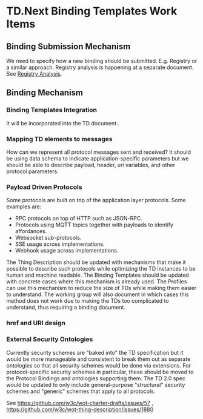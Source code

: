 # TD.Next Binding Templates Work Items

## Binding Submission Mechanism

We need to specify how a new binding should be submitted. E.g. Registry or a similar approach.
Registry analysis is happening at a separate document. See [Registry Analysis](../../../registry-analysis/).

## Binding Mechanism

### Binding Templates Integration

It will be incorporated into the TD document.

### Mapping TD elements to messages

How can we represent all protocol messages sent and received?
It should be using data schema to indicate application-specific parameters but we should be able to describe payload, header, uri variables, and other protocol parameters.

### Payload Driven Protocols

Some protocols are built on top of the application layer protocols. Some examples are:

- RPC protocols on top of HTTP such as JSON-RPC.
- Protocols using MQTT topics together with payloads to identify affordances.
- Websocket sub-protocols.
- SSE usage across implementations.
- Webhook usage across implementations.

The Thing Description should be updated with mechanisms that make it possible to describe such protocols while optimizing the TD instances to be human and machine readable. 
The Binding Templates should be updated with concrete cases where this mechanism is already used.
The Profiles can use this mechanism to reduce the size of TDs while making them easier to understand.
The working group will also document in which cases this method does not work due to making the TDs too complicated to understand, thus requiring a binding document.

### href and URI design

### External Security Ontologies

Currently security schemes are "baked into" the TD specification but it would be more manageable and consistent to break them out as separate ontologies so that all security schemes would be done via extensions. For protocol-specific security schemes in particular, these should be moved to the Protocol Bindings and ontologies supporting them. The TD 2.0 spec would be updated to only include general-purpose "structural" security schemes and "generic" schemes that apply to all protocols.


See https://github.com/w3c/wot-charter-drafts/issues/57 , https://github.com/w3c/wot-thing-description/issues/1880